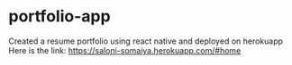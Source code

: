# portfolio-app
Created a resume portfolio using react native and deployed on herokuapp
Here is the link: https://saloni-somaiya.herokuapp.com/#home

